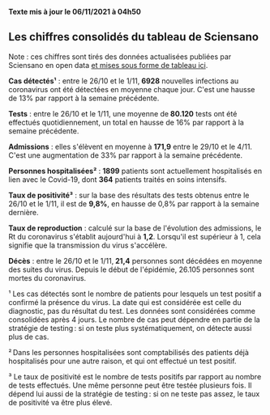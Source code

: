 <strong>Texte mis à jour le 06/11/2021 à 04h50</strong><h2>Les chiffres consolidés du tableau de Sciensano</h2><p>Note : ces chiffres sont tirés des données actualisées publiées par Sciensano en open data <a href='https://datastudio.google.com/embed/u/0/reporting/c14a5cfc-cab7-4812-848c-0369173148ab/page/ZwmOB_blank'>et mises sous forme de tableau ici</a>.<p><strong>Cas détectés¹</strong> : entre le 26/10 et le 1/11,<strong> 6928</strong> nouvelles infections au coronavirus ont été détectées en moyenne chaque jour. C'est une hausse de 13% par rapport à la semaine précédente.<p><strong>Tests</strong> : entre le 26/10 et le 1/11, une moyenne de<strong> 80.120</strong> tests ont été effectués quotidiennement, un total en hausse de 16% par rapport à la semaine précédente.<p><strong>Admissions</strong> : elles s'élèvent en moyenne à <strong> 171,9</strong> entre le 29/10 et le 4/11. C'est une augmentation de 33% par rapport à la semaine précédente.<p><strong>Personnes hospitalisées²</strong> : <strong>1899</strong> patients sont actuellement hospitalisés en lien avec le Covid-19, dont <strong>364</strong> patients traités en soins intensifs.<p><strong>Taux de positivité³</strong> : sur la base des résultats des tests obtenus entre le 26/10 et le 1/11, il est de <strong>9,8%</strong>, en hausse de 0,8% par rapport à la semaine dernière.<p><strong>Taux de reproduction</strong> : calculé sur la base de l'évolution des admissions, le Rt du coronavirus s'établit aujourd'hui à <strong>1,2</strong>. Lorsqu'il est supérieur à 1, cela signifie que la transmission du virus s'accélère.<p><strong>Décès</strong> : entre le 26/10 et le 1/11,<strong> 21,4</strong> personnes sont décédées en moyenne des suites du virus. Depuis le début de l'épidémie, 26.105 personnes sont mortes du coronavirus.<p>¹ Les cas détectés sont le nombre de patients pour lesquels un test positif a confirmé la présence du virus. La date qui est considérée est celle du diagnostic, pas du résultat du test. Les données sont considérées comme consolidées après 4 jours. Le nombre de cas peut dépendre en partie de la stratégie de testing : si on teste plus systématiquement, on détecte aussi plus de cas.<p>² Dans les personnes hospitalisées sont comptabilisés des patients déjà hospitalisés pour une autre raison, et qui ont effectué un test positif.<p>³ Le taux de positivité est le nombre de tests positifs par rapport au nombre de tests effectués. Une même personne peut être testée plusieurs fois. Il dépend lui aussi de la stratégie de testing : si on ne teste pas assez, le taux de positivité va être plus élevé.